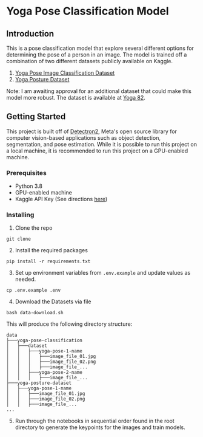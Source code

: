 # Yoga Pose Classification Model

## Introduction
This is a pose classification model that explore several different options for determining the pose of a person in an image. The model is trained off a combination of two different datasets publicly available on Kaggle.

1. [Yoga Pose Image Classification Dataset](https://www.kaggle.com/shrutisaxena/yoga-pose-image-classification-dataset)
2. [Yoga Posture Dataset](https://www.kaggle.com/tr1gg3rtrash/yoga-posture-dataset)

Note: I am awaiting approval for an additional dataset that could make this model more robust. The dataset is available at [Yoga 82](https://sites.google.com/view/yoga-82/home).

## Getting Started

This project is built off of [Detectron2](https://github.com/facebookresearch/detectron2/), Meta's open source library for computer vision-based applications such as object detection, segmentation, and pose estimation. While it is possible to run this project on a local machine, it is recommended to run this project on a GPU-enabled machine.

### Prerequisites
* Python 3.8
* GPU-enabled machine
* Kaggle API Key (See directions [here](https://www.kaggle.com/discussions/general/74235))

### Installing
1. Clone the repo
```
git clone
```
2. Install the required packages
```
pip install -r requirements.txt
```
3. Set up environment variables from `.env.example` and update values as needed.
```
cp .env.example .env
```
4. Download the Datasets via file 
```
bash data-download.sh
```
This will produce the following directory structure:
```
data
├───yoga-pose-classification
│   ├───dataset
│   │   ├───yoga-pose-1-name
│   │   │   ├───image_file_01.jpg
│   │   │   ├───image_file_02.png
│   │   │   ├───image_file_...
│   │   ├───yoga-pose-2-name
│   │   │   ├───image_file_...
├───yoga-posture-dataset
│   ├───yoga-pose-1-name
│   │   ├───image_file_01.jpg
│   │   ├───image_file_02.png
│   │   ├───image_file_...
...
```
5. Run through the notebooks in sequential order found in the root directory to generate the keypoints for the images and train models.


